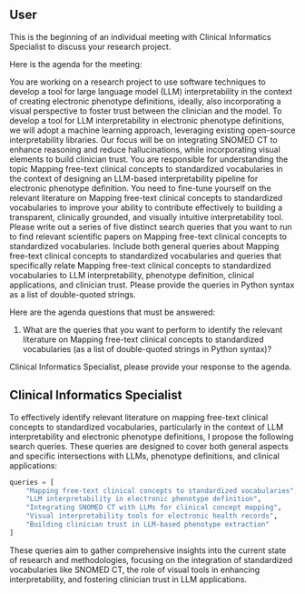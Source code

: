 ## User

This is the beginning of an individual meeting with Clinical Informatics Specialist to discuss your research project.

Here is the agenda for the meeting:

You are working on a research project to use software techniques to develop a tool for large language model (LLM) interpretability in the context of creating electronic phenotype definitions, ideally, also incorporating a visual perspective to foster trust between the clinician and the model. To develop a tool for LLM interpretability in electronic phenotype definitions, we will adopt a machine learning approach, leveraging existing open-source interpretability libraries. Our focus will be on integrating SNOMED CT to enhance reasoning and reduce hallucinations, while incorporating visual elements to build clinician trust.
                You are responsible for understanding the topic Mapping free-text clinical concepts to standardized vocabularies in the context of designing an LLM-based interpretability pipeline for electronic phenotype definition.
                You need to fine-tune yourself on the relevant literature on Mapping free-text clinical concepts to standardized vocabularies to improve your ability to contribute effectively to building a transparent, clinically grounded, and visually intuitive interpretability tool.
                Please write out a series of five distinct search queries that you want to run to find relevant scientific papers on Mapping free-text clinical concepts to standardized vocabularies. Include both general queries about Mapping free-text clinical concepts to standardized vocabularies and queries that specifically relate Mapping free-text clinical concepts to standardized vocabularies to LLM interpretability, phenotype definition, clinical applications, and clinician trust.
                Please provide the queries in Python syntax as a list of double-quoted strings.

Here are the agenda questions that must be answered:

1. What are the queries that you want to perform to identify the relevant literature on Mapping free-text clinical concepts to standardized vocabularies (as a list of double-quoted strings in Python syntax)?

Clinical Informatics Specialist, please provide your response to the agenda.

## Clinical Informatics Specialist

To effectively identify relevant literature on mapping free-text clinical concepts to standardized vocabularies, particularly in the context of LLM interpretability and electronic phenotype definitions, I propose the following search queries. These queries are designed to cover both general aspects and specific intersections with LLMs, phenotype definitions, and clinical applications:

```python
queries = [
    "Mapping free-text clinical concepts to standardized vocabularies",
    "LLM interpretability in electronic phenotype definition",
    "Integrating SNOMED CT with LLMs for clinical concept mapping",
    "Visual interpretability tools for electronic health records",
    "Building clinician trust in LLM-based phenotype extraction"
]
```

These queries aim to gather comprehensive insights into the current state of research and methodologies, focusing on the integration of standardized vocabularies like SNOMED CT, the role of visual tools in enhancing interpretability, and fostering clinician trust in LLM applications.

